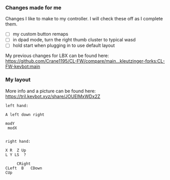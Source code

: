 ### Changes made for me

Changes I like to make to my controller.
I will check these off as I complete them.
- [ ] my custom button remaps
- [ ] in dpad mode, turn the right thumb cluster to typical wasd
- [ ] hold start when plugging in to use default layout

My previous changes for LBX can be found here:
https://github.com/Crane1195/CL-FW/compare/main...kleutzinger-forks:CL-FW-kevbot:main


### My layout

More info and a picture can be found here:
https://tril.kevbot.xyz/share/JOUElMxWDx2Z

```
left hand:

A left down right

modY
 modX


right hand:

X R  Z Up
L Y LS  ?

     CRight
CLeft  B   CDown
CUp
```
